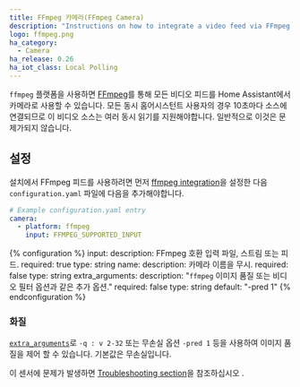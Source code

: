 ```yaml
---
title: FFmpeg 카메라(FFmpeg Camera)
description: "Instructions on how to integrate a video feed via FFmpeg as a camera within Home Assistant."
logo: ffmpeg.png
ha_category:
  - Camera
ha_release: 0.26
ha_iot_class: Local Polling
---
```


`ffmpeg` 플랫폼을 사용하면 [FFmpeg](https://www.ffmpeg.org/)를 통해 모든 비디오 피드를 Home Assistant에서 카메라로 사용할 수 있습니다. 모든 동시 홈어시스턴트 사용자의 경우 10초마다 소스에 연결되므로 이 비디오 소스는 여러 동시 읽기를 지원해야합니다. 일반적으로 이것은 문제가되지 않습니다.

## 설정

설치에서 FFmpeg 피드를 사용하려면 먼저 [ffmpeg integration](/integrations/ffmpeg/)을 설정한 다음 `configuration.yaml` 파일에 다음을 추가해야합니다.

```yaml
# Example configuration.yaml entry
camera:
  - platform: ffmpeg
    input: FFMPEG_SUPPORTED_INPUT
```

{% configuration %}
input:
  description: FFmpeg 호환 입력 파일, 스트림 또는 피드.
  required: true
  type: string
name:
  description: 카메라 이름을 무시.
  required: false
  type: string
extra_arguments:
  description: "`ffmpeg` 이미지 품질 또는 비디오 필터 옵션과 같은 추가 옵션."
  required: false
  type: string
  default: "-pred 1"
{% endconfiguration %}

### 화질

[`extra_arguments`](https://www.ffmpeg.org/ffmpeg-codecs.html#jpeg2000)로 `-q : v 2-32` 또는 무손실 옵션 `-pred 1` 등을 사용하여 이미지 품질을 제어 할 수 있습니다. 기본값은 무손실입니다.

이 센서에 문제가 발생하면 [Troubleshooting section](/integrations/ffmpeg/#troubleshooting)을 참조하십시오 .